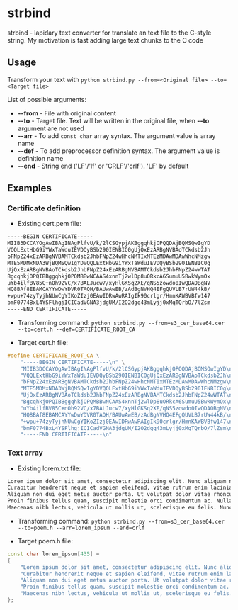 # strbind
strbind - lapidary text converter for translate an text file to the C-style string. My motivation is fast adding large text chunks to the C code

## Usage

Transform your text with 
```python strbind.py --from=<Original file> --to=<Target file>```

List of possible arguments:
* **--from** - File with original content
* **--to** - Target file. Text will be written in the original file, when **--to** argument are not used
* **--arr** - To add ```const char``` array syntax. The argument value is array name
* **--def** - To add preprocessor definition syntax. The argument value is definition name
* **--end** - String end ('LF'/'lf' or 'CRLF'/'crlf'). 'LF' by default

## Examples
### Certificate definition
* Existing cert.pem file:
```txt
-----BEGIN CERTIFICATE-----
MIIB3DCCAYOgAwIBAgINAgPlfvU/k/2lCSGypjAKBggqhkjOPQQDAjBQMSQwIgYD
VQQLExtHbG9iYWxTaWduIEVDQyBSb290IENBIC0gUjQxEzARBgNVBAoTCkdsb2Jh
bFNpZ24xEzARBgNVBAMTCkdsb2JhbFNpZ24wHhcNMTIxMTEzMDAwMDAwWhcNMzgw
MTE5MDMxNDA3WjBQMSQwIgYDVQQLExtHbG9iYWxTaWduIEVDQyBSb290IENBIC0g
UjQxEzARBgNVBAoTCkdsb2JhbFNpZ24xEzARBgNVBAMTCkdsb2JhbFNpZ24wWTAT
BgcqhkjOPQIBBggqhkjOPQMBBwNCAAS4xnnTj2wlDp8uORkcA6SumuU5BwkWymOx
uYb4ilfBV85C+nOh92VC/x7BALJucw7/xyHlGKSq2XE/qNS5zowdo0IwQDAOBgNV
HQ8BAf8EBAMCAYYwDwYDVR0TAQH/BAUwAwEB/zAdBgNVHQ4EFgQUVLB7rUW44kB/
+wpu+74zyTyjhNUwCgYIKoZIzj0EAwIDRwAwRAIgIk90crlgr/HmnKAWBVBfw147
bmF0774BxL4YSFlhgjICICadVGNA3jdgUM/I2O2dgq43mLyjj0xMqTQrbO/7lZsm
-----END CERTIFICATE-----
```
* Transforming command: 
```python strbind.py --from=s3_cer_base64.cer --to=cert.h --def=CERTIFICATE_ROOT_CA```

* Target cert.h file:
```cpp
#define CERTIFICATE_ROOT_CA \
    "-----BEGIN CERTIFICATE-----\n" \
    "MIIB3DCCAYOgAwIBAgINAgPlfvU/k/2lCSGypjAKBggqhkjOPQQDAjBQMSQwIgYD\n" \
    "VQQLExtHbG9iYWxTaWduIEVDQyBSb290IENBIC0gUjQxEzARBgNVBAoTCkdsb2Jh\n" \
    "bFNpZ24xEzARBgNVBAMTCkdsb2JhbFNpZ24wHhcNMTIxMTEzMDAwMDAwWhcNMzgw\n" \
    "MTE5MDMxNDA3WjBQMSQwIgYDVQQLExtHbG9iYWxTaWduIEVDQyBSb290IENBIC0g\n" \
    "UjQxEzARBgNVBAoTCkdsb2JhbFNpZ24xEzARBgNVBAMTCkdsb2JhbFNpZ24wWTAT\n" \
    "BgcqhkjOPQIBBggqhkjOPQMBBwNCAAS4xnnTj2wlDp8uORkcA6SumuU5BwkWymOx\n" \
    "uYb4ilfBV85C+nOh92VC/x7BALJucw7/xyHlGKSq2XE/qNS5zowdo0IwQDAOBgNV\n" \
    "HQ8BAf8EBAMCAYYwDwYDVR0TAQH/BAUwAwEB/zAdBgNVHQ4EFgQUVLB7rUW44kB/\n" \
    "+wpu+74zyTyjhNUwCgYIKoZIzj0EAwIDRwAwRAIgIk90crlgr/HmnKAWBVBfw147\n" \
    "bmF0774BxL4YSFlhgjICICadVGNA3jdgUM/I2O2dgq43mLyjj0xMqTQrbO/7lZsm\n" \
    "-----END CERTIFICATE-----\n"
```
### Text array
* Existing lorem.txt file:
```txt
Lorem ipsum dolor sit amet, consectetur adipiscing elit. Nunc aliquam non sapien a rhoncus.
Curabitur hendrerit neque et sapien eleifend, vitae rutrum enim lacinia.
Aliquam non dui eget metus auctor porta. Ut volutpat dolor vitae rhoncus tristique.
Proin finibus tellus quam, suscipit molestie orci condimentum ac. Nullam et sem justo.
Maecenas nibh lectus, vehicula ut mollis ut, scelerisque eu felis. Nunc non cursus quam, et
```

* Transforming command: 
```python strbind.py --from=s3_cer_base64.cer --to=poem.h --arr=lorem_ipsum --end=crlf```

* Target poem.h file:
```cpp
const char lorem_ipsum[435] = 
{
    "Lorem ipsum dolor sit amet, consectetur adipiscing elit. Nunc aliquam non sapien a rhoncus.\r\n"
    "Curabitur hendrerit neque et sapien eleifend, vitae rutrum enim lacinia.\r\n"
    "Aliquam non dui eget metus auctor porta. Ut volutpat dolor vitae rhoncus tristique.\r\n"
    "Proin finibus tellus quam, suscipit molestie orci condimentum ac. Nullam et sem justo.\r\n"
    "Maecenas nibh lectus, vehicula ut mollis ut, scelerisque eu felis. Nunc non cursus quam, et.\r\n"
};
```